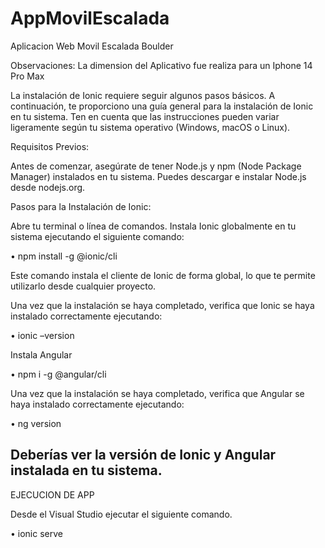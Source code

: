 # AppMovilEscalada
Aplicacion Web Movil Escalada Boulder

Observaciones: La dimension del Aplicativo fue realiza para un Iphone 14 Pro Max

La instalación de Ionic requiere seguir algunos pasos básicos. A continuación, te proporciono una guía general para la instalación de Ionic en tu sistema. Ten en cuenta que las instrucciones pueden variar ligeramente según tu sistema operativo (Windows, macOS o Linux).

Requisitos Previos:

Antes de comenzar, asegúrate de tener Node.js y npm (Node Package Manager) instalados en tu sistema. Puedes descargar e instalar Node.js desde nodejs.org.

Pasos para la Instalación de Ionic:

Abre tu terminal o línea de comandos. Instala Ionic globalmente en tu sistema ejecutando el siguiente comando:

•	npm install -g @ionic/cli

Este comando instala el cliente de Ionic de forma global, lo que te permite utilizarlo desde cualquier proyecto.

Una vez que la instalación se haya completado, verifica que Ionic se haya instalado correctamente ejecutando:

•	ionic –version

Instala Angular 

•	npm i -g @angular/cli

Una vez que la instalación se haya completado, verifica que Angular se haya instalado correctamente ejecutando:

•	ng version

Deberías ver la versión de Ionic y Angular instalada en tu sistema.
----------------------------------------------------------------------------------------------------------------------------------------------------------------------
EJECUCION DE APP

Desde el Visual Studio ejecutar el siguiente comando.

• ionic serve

